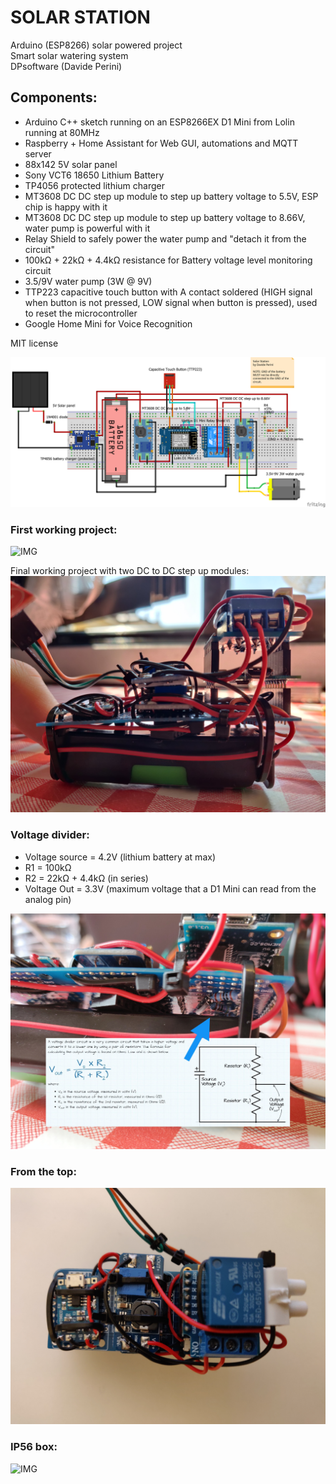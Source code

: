 # SOLAR STATION
Arduino (ESP8266) solar powered project  
Smart solar watering system  
DPsoftware (Davide Perini)  

## Components:
  - Arduino C++ sketch running on an ESP8266EX D1 Mini from Lolin running at 80MHz
  - Raspberry + Home Assistant for Web GUI, automations and MQTT server
  - 88x142 5V solar panel
  - Sony VCT6 18650 Lithium Battery
  - TP4056 protected lithium charger
  - MT3608 DC DC step up module to step up battery voltage to 5.5V, ESP chip is happy with it
  - MT3608 DC DC step up module to step up battery voltage to 8.66V, water pump is powerful with it
  - Relay Shield to safely power the water pump and "detach it from the circuit"
  - 100kΩ + 22kΩ + 4.4kΩ resistance for Battery voltage level monitoring circuit
  - 3.5/9V water pump (3W @ 9V)
  - TTP223 capacitive touch button with A contact soldered (HIGH signal when button is not pressed, 
    LOW signal when button is pressed), used to reset the microcontroller
  - Google Home Mini for Voice Recognition
  
MIT license

![CIRCUITS](https://github.com/sblantipodi/solar_station/blob/master/data/img/fritzing_hardware_project.png)

### First working project:
![IMG](https://github.com/sblantipodi/solar_station/blob/master/data/img/1.jpg)

Final working project with two DC to DC step up modules:
![IMG](https://github.com/sblantipodi/solar_station/blob/master/data/img/2.jpg)

### Voltage divider: 

- Voltage source = 4.2V (lithium battery at max)
- R1 = 100kΩ 
- R2 = 22kΩ + 4.4kΩ (in series)
- Voltage Out = 3.3V (maximum voltage that a D1 Mini can read from the analog pin)  

![IMG](https://github.com/sblantipodi/solar_station/blob/master/data/img/3b.jpg)

### From the top:
![IMG](https://github.com/sblantipodi/solar_station/blob/master/data/img/4.jpg)

### IP56 box:
![IMG](https://github.com/sblantipodi/solar_station/blob/master/data/img/5.jpg)
